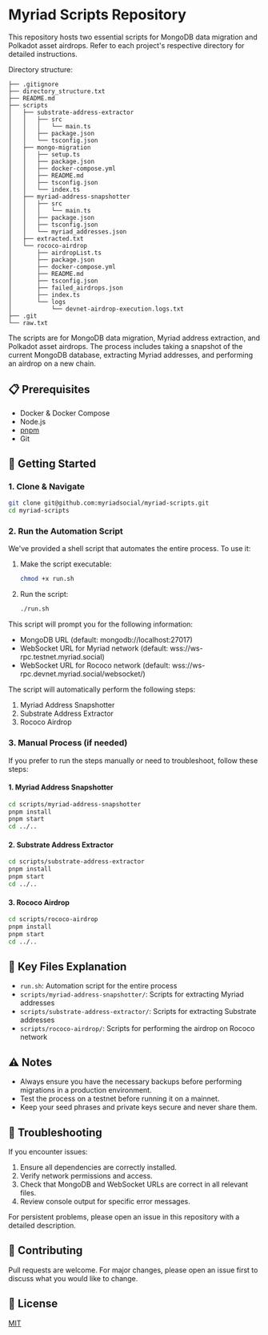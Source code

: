 # Myriad Scripts Repository

This repository hosts two essential scripts for MongoDB data migration and Polkadot asset airdrops. Refer to each project's respective directory for detailed instructions.

Directory structure:

```
├── .gitignore
├── directory_structure.txt
├── README.md
├── scripts
│   ├── substrate-address-extractor
│   │   ├── src
│   │   │   └── main.ts
│   │   ├── package.json
│   │   └── tsconfig.json
│   ├── mongo-migration
│   │   ├── setup.ts
│   │   ├── package.json
│   │   ├── docker-compose.yml
│   │   ├── README.md
│   │   ├── tsconfig.json
│   │   └── index.ts
│   ├── myriad-address-snapshotter
│   │   ├── src
│   │   │   └── main.ts
│   │   ├── package.json
│   │   ├── tsconfig.json
│   │   └── myriad_addresses.json
│   ├── extracted.txt
│   └── rococo-airdrop
│       ├── airdropList.ts
│       ├── package.json
│       ├── docker-compose.yml
│       ├── README.md
│       ├── tsconfig.json
│       ├── failed_airdrops.json
│       ├── index.ts
│       └── logs
│           └── devnet-airdrop-execution.logs.txt
├── .git
└── raw.txt
```

The scripts are for MongoDB data migration, Myriad address extraction, and Polkadot asset airdrops. The process includes taking a snapshot of the current MongoDB database, extracting Myriad addresses, and performing an airdrop on a new chain.

## 📋 Prerequisites
- Docker & Docker Compose
- Node.js
- [pnpm](https://pnpm.io/)
- Git

## 🚀 Getting Started

### 1. Clone & Navigate

```sh
git clone git@github.com:myriadsocial/myriad-scripts.git
cd myriad-scripts
```

### 2. Run the Automation Script

We've provided a shell script that automates the entire process. To use it:

1. Make the script executable:
   ```sh
   chmod +x run.sh
   ```

2. Run the script:
   ```sh
   ./run.sh
   ```

This script will prompt you for the following information:
- MongoDB URL (default: mongodb://localhost:27017)
- WebSocket URL for Myriad network (default: wss://ws-rpc.testnet.myriad.social)
- WebSocket URL for Rococo network (default: wss://ws-rpc.devnet.myriad.social/websocket/)

The script will automatically perform the following steps:
1. Myriad Address Snapshotter
2. Substrate Address Extractor
3. Rococo Airdrop

### 3. Manual Process (if needed)

If you prefer to run the steps manually or need to troubleshoot, follow these steps:

#### 1. Myriad Address Snapshotter
```sh
cd scripts/myriad-address-snapshotter
pnpm install
pnpm start
cd ../..
```

#### 2. Substrate Address Extractor
```sh
cd scripts/substrate-address-extractor
pnpm install
pnpm start
cd ../..
```

#### 3. Rococo Airdrop
```sh
cd scripts/rococo-airdrop
pnpm install
pnpm start
cd ../..
```

## 📜 Key Files Explanation
- `run.sh`: Automation script for the entire process
- `scripts/myriad-address-snapshotter/`: Scripts for extracting Myriad addresses
- `scripts/substrate-address-extractor/`: Scripts for extracting Substrate addresses
- `scripts/rococo-airdrop/`: Scripts for performing the airdrop on Rococo network

## ⚠️ Notes
- Always ensure you have the necessary backups before performing migrations in a production environment.
- Test the process on a testnet before running it on a mainnet.
- Keep your seed phrases and private keys secure and never share them.

## 🔧 Troubleshooting
If you encounter issues:
1. Ensure all dependencies are correctly installed.
2. Verify network permissions and access.
3. Check that MongoDB and WebSocket URLs are correct in all relevant files.
4. Review console output for specific error messages.

For persistent problems, please open an issue in this repository with a detailed description.

## 🤝 Contributing
Pull requests are welcome. For major changes, please open an issue first to discuss what you would like to change.

## 📄 License
[MIT](https://choosealicense.com/licenses/mit/)